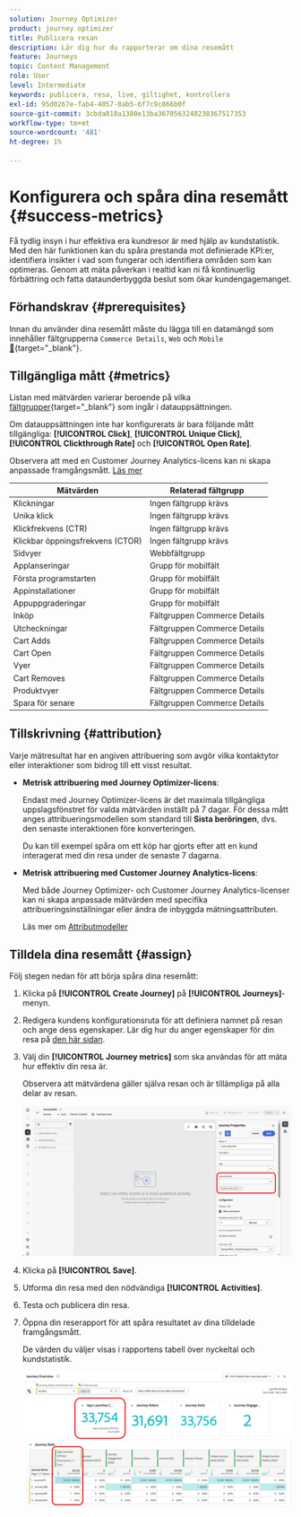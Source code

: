 ```yaml
---
solution: Journey Optimizer
product: journey optimizer
title: Publicera resan
description: Lär dig hur du rapporterar om dina resemått
feature: Journeys
topic: Content Management
role: User
level: Intermediate
keywords: publicera, resa, live, giltighet, kontrollera
exl-id: 95d0267e-fab4-4057-8ab5-6f7c9c866b0f
source-git-commit: 3cbda018a1380e13ba3670563240238367517353
workflow-type: tm+mt
source-wordcount: '481'
ht-degree: 1%

---
```


# Konfigurera och spåra dina resemått {#success-metrics}

Få tydlig insyn i hur effektiva era kundresor är med hjälp av kundstatistik. Med den här funktionen kan du spåra prestanda mot definierade KPI:er, identifiera insikter i vad som fungerar och identifiera områden som kan optimeras. Genom att mäta påverkan i realtid kan ni få kontinuerlig förbättring och fatta dataunderbyggda beslut som ökar kundengagemanget.

## Förhandskrav {#prerequisites}

Innan du använder dina resemått måste du lägga till en datamängd som innehåller fältgrupperna `Commerce Details`, `Web` och `Mobile` [&#128279;](https://experienceleague.adobe.com/docs/experience-platform/xdm/tutorials/create-schema-ui.html#field-group){target="_blank"}.

## Tillgängliga mått {#metrics}

Listan med mätvärden varierar beroende på vilka [fältgrupper](https://experienceleague.adobe.com/docs/experience-platform/xdm/tutorials/create-schema-ui.html#field-group){target="_blank"} som ingår i datauppsättningen.

Om datauppsättningen inte har konfigurerats är bara följande mått tillgängliga: **[!UICONTROL Click]**, **[!UICONTROL Unique Click]**, **[!UICONTROL Clickthrough Rate]** och **[!UICONTROL Open Rate]**.

Observera att med en Customer Journey Analytics-licens kan ni skapa anpassade framgångsmått. [Läs mer](https://experienceleague.adobe.com/en/docs/analytics-platform/using/cja-components/cja-calcmetrics/cm-workflow/participation-metric)


| Mätvärden | Relaterad fältgrupp |
|-|-|
| Klickningar | Ingen fältgrupp krävs |
| Unika klick | Ingen fältgrupp krävs |
| Klickfrekvens (CTR) | Ingen fältgrupp krävs |
| Klickbar öppningsfrekvens (CTOR) | Ingen fältgrupp krävs |
| Sidvyer | Webbfältgrupp |
| Applanseringar | Grupp för mobilfält |
| Första programstarten | Grupp för mobilfält |
| Appinstallationer | Grupp för mobilfält |
| Appuppgraderingar | Grupp för mobilfält |
| Inköp | Fältgruppen Commerce Details |
| Utcheckningar | Fältgruppen Commerce Details |
| Cart Adds | Fältgruppen Commerce Details |
| Cart Open | Fältgruppen Commerce Details |
| Vyer | Fältgruppen Commerce Details |
| Cart Removes | Fältgruppen Commerce Details |
| Produktvyer | Fältgruppen Commerce Details |
| Spara för senare | Fältgruppen Commerce Details |

## Tillskrivning {#attribution}

Varje mätresultat har en angiven attribuering som avgör vilka kontaktytor eller interaktioner som bidrog till ett visst resultat.

* **Metrisk attribuering med Journey Optimizer-licens**:

  Endast med Journey Optimizer-licens är det maximala tillgängliga uppslagsfönstret för valda mätvärden inställt på 7 dagar. För dessa mått anges attribueringsmodellen som standard till **Sista beröringen**, dvs. den senaste interaktionen före konverteringen.

  Du kan till exempel spåra om ett köp har gjorts efter att en kund interagerat med din resa under de senaste 7 dagarna.

* **Metrisk attribuering med Customer Journey Analytics-licens**:

  Med både Journey Optimizer- och Customer Journey Analytics-licenser kan ni skapa anpassade mätvärden med specifika attribueringsinställningar eller ändra de inbyggda mätningsattributen.

  Läs mer om [Attributmodeller](https://experienceleague.adobe.com/en/docs/analytics-platform/using/cja-dataviews/component-settings/attribution#attribution-models)

## Tilldela dina resemått {#assign}

Följ stegen nedan för att börja spåra dina resemått:

1. Klicka på **[!UICONTROL Create Journey]** på **[!UICONTROL Journeys]**-menyn.

1. Redigera kundens konfigurationsruta för att definiera namnet på resan och ange dess egenskaper. Lär dig hur du anger egenskaper för din resa på [den här sidan](../building-journeys/journey-properties.md).

1. Välj din **[!UICONTROL Journey metrics]** som ska användas för att mäta hur effektiv din resa är.

   Observera att mätvärdena gäller själva resan och är tillämpliga på alla delar av resan.

   ![](assets/success_metric.png)

1. Klicka på **[!UICONTROL Save]**.

1. Utforma din resa med den nödvändiga **[!UICONTROL Activities]**.

1. Testa och publicera din resa.

1. Öppna din reserapport för att spåra resultatet av dina tilldelade framgångsmått.

   De värden du väljer visas i rapportens tabell över nyckeltal och kundstatistik.

   ![](assets/success_metric_2.png)
